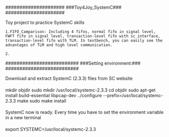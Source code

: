 #####################
###Toy4Joy_SystemC###
#####################

Toy project to practice SystemC skills
	
	1.FIFO_Camparison: Including 4 fifos, normal fifo in signal level, FWFT fifo in signal level, transaction-level fifo with sc_interface, transaction-level fifo with TLM. In testbench, you can easily see the advantages of TLM and high level communication.
	
	2.

##########################
###Setting environment:###
##########################

Download and extract SystemC (2.3.3) files from SC website
####
mkdir objdir
sudo mkdir /usr/local/systemc-2.3.3
cd objdir
sudo apt-get install build-essential libpcap-dev
../configure --prefix=/usr/local/systemc-2.3.3
make
sudo make install
####
SystemC now is ready. Every time you have to set the environment variable in a new terminal
####
export SYSTEMC=/usr/local/systemc-2.3.3
####
